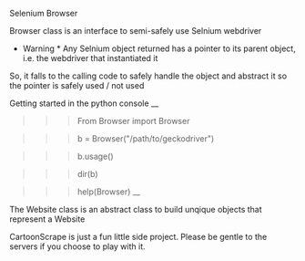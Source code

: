 Selenium Browser 

Browser class is an interface to semi-safely use Selnium webdriver

* Warning * Any Selnium object returned has a pointer to its parent object, i.e. the webdriver that instantiated it

So, it falls to the calling code to safely handle the object and abstract it so the pointer is safely used / not used

Getting started in the python console
__
>>> From Browser import Browser

>>> b = Browser("/path/to/geckodriver")

>>> b.usage()

>>> dir(b)

>>> help(Browser)
__

The Website class is an abstract class to build unqique objects that represent a Website

CartoonScrape is just a fun little side project. Please be gentle to the servers if you choose to play with it.
